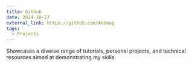 ```yaml
---
title: Github
date: 2024-10-27
external_link: https://github.com/Andnog
tags:
  - Projects
---
```


Showcases a diverse range of tutorials, personal projects, and technical resources aimed at demonstrating my skills.

<!--more-->
